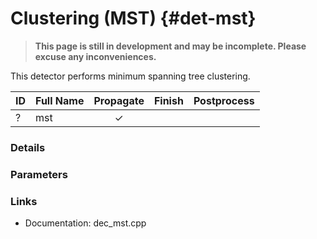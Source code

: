 # Clustering (MST) {#det-mst}
> **This page is still in development and may be incomplete. Please excuse any inconveniences.**

This detector performs minimum spanning tree clustering.

| ID |          Full Name          | Propagate | Finish | Postprocess |
|----|-----------------------------|:---------:|:------:|:-----------:|
| ?  | mst                         | ✓ |   |   |


### Details

### Parameters

### Links
 * Documentation: dec_mst.cpp

